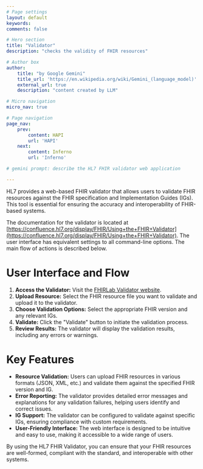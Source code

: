 ```yaml
---
# Page settings
layout: default
keywords:
comments: false

# Hero section
title: "Validator"
description: "checks the validity of FHIR resources"

# Author box
author:
    title: "by Google Gemini"
    title_url: 'https://en.wikipedia.org/wiki/Gemini_(language_model)'
    external_url: true
    description: "content created by LLM"

# Micro navigation
micro_nav: true

# Page navigation
page_nav:
    prev:
        content: HAPI
        url: 'HAPI'
    next:
        content: Inferno
        url: 'Inferno'

# gemini prompt: describe the HL7 FHIR validator web application

---
```


HL7 provides a web-based FHIR validator that allows users to validate FHIR resources against the FHIR specification and Implementation Guides (IGs). This tool is essential for ensuring the accuracy and interoperability of FHIR-based systems.

The documentation for the validator is located at [https://confluence.hl7.org/display/FHIR/Using+the+FHIR+Validator](https://confluence.hl7.org/display/FHIR/Using+the+FHIR+Validator). The user interface has equivalent settings to all command-line options. The main flow of actions is described below.

# User Interface and Flow

1. **Access the Validator:** Visit the [FHIRLab Validator website](https://validator.fhirlab.net).
2. **Upload Resource:** Select the FHIR resource file you want to validate and upload it to the validator.
3. **Choose Validation Options:** Select the appropriate FHIR version and any relevant IGs.
4. **Validate:** Click the "Validate" button to initiate the validation process.
5. **Review Results:** The validator will display the validation results, including any errors or warnings.

# Key Features

* **Resource Validation:** Users can upload FHIR resources in various formats (JSON, XML, etc.) and validate them against the specified FHIR version and IG.
* **Error Reporting:** The validator provides detailed error messages and explanations for any validation failures, helping users identify and correct issues.
* **IG Support:** The validator can be configured to validate against specific IGs, ensuring compliance with custom requirements.
* **User-Friendly Interface:** The web interface is designed to be intuitive and easy to use, making it accessible to a wide range of users.

By using the HL7 FHIR Validator, you can ensure that your FHIR resources are well-formed, compliant with the standard, and interoperable with other systems.